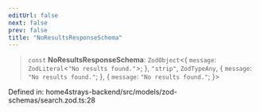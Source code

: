 ```yaml
---
editUrl: false
next: false
prev: false
title: "NoResultsResponseSchema"
---
```


> `const` **NoResultsResponseSchema**: `ZodObject`\<\{ `message`: `ZodLiteral`\<`"No results found."`\>; \}, `"strip"`, `ZodTypeAny`, \{ `message`: `"No results found."`; \}, \{ `message`: `"No results found."`; \}\>

Defined in: home4strays-backend/src/models/zod-schemas/search.zod.ts:28
